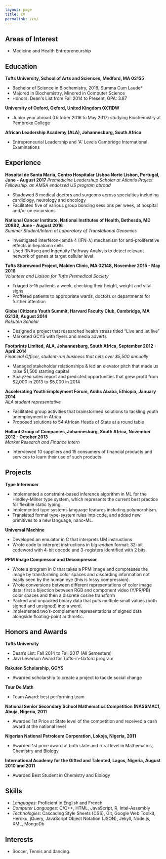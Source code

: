 ```yaml
---
layout: page
title: CV
permalink: /cv/
---
```


## Areas of Interest
* Medicine and Health Entrepreneurship

## Education

**Tufts University, School of Arts and Sciences, Medford, MA 02155**
* Bachelor of Science in Biochemistry, 2018, Summa Cum Laude* 
* Majored in Biochemistry, Minored in Computer Science
* Honors: Dean's List from Fall 2014 to Present, GPA: 3.87

**University of Oxford, Oxford, United Kingdom 0X11DW**
* Junior year abroad (October 2016 to May 2017) studying Biochemistry at Pembroke College

**African Leadership Academy (ALA), Johannesburg, South Africa**
* Entrepreneurial Leadership and 'A' Levels Cambridge International Examinations

## Experience

**Hospital de Santa Maria, Centro Hospitalar Lisboa Norte Lisbon, Portugal, June - August 2017**
_Premedicine Leadershup Scholar at Atlantis Project Fellowship, an AMSA endorsed US program abroad_
* Shadowed 8 medical doctors and surgeons across specialties including cardiology, neurology and oncology
* Facilitated five of various group bonding sessions per week, at hospital and/or on excursions

**National Cancer Institute, National Institutes of Health, Bethesda, MD 20892, June - August 2016**      
_Summer Student/Intern at Laboratory of Translational Genomics_
* investigated interferon-lamda 4 (IFN-λ) mechanism for anti-proliferative effects in hepatoma cells
* Used RNAseq and Ingenuity Pathway Analysis to detect relevant network of genes at target cellular level

**Tufts Sharewood Project, Malden Clinic, MA 02148, November 2015 - May 2016**         
_Volunteer and Liaison for Tufts Premedical Society_
* Triaged 5-15 patients a week, checking their height, weight and vital signs
* Proffered patients to appropriate wards, doctors or departments for further attention

**Global Citizens Youth Summit, Harvard Faculty Club, Cambridge, MA 02138, August 2014**         
_Rakuten Scholar_
* Designed a project that researched health stress titled “Live and let live”
* Marketed GCYS with flyers and media adverts

**Footprints Limited, ALA, Johannesburg, South Africa, September 2012 - April 2014**          
_Financial Officer, student-run business that nets over $5,500 annually_
* Managed stakeholder relationships & led an elevator pitch that made us raise $1,500 starting capital
* Analyzed sales report and predicted opportunities that grew profit from $2,000 in 2013 to $5,000 in 2014

**Accelerating Youth Employment Forum, Addis Ababa, Ethiopia, January 2014**         
_ALA student representative_
* Facilitated group activities that brainstormed solutions to tackling youth unemployment in Africa 
* Proposed solutions to 54 African Heads of State at a round table

**Hollard Group of Companies, Johannesburg, South Africa, November 2012 - October 2013**        
_Market Research and Finance Intern_
* Interviewed 10 suppliers and 15 consumers of financial products and services to learn their use of such products

## Projects

**Type Inferencer**
* Implemented a constraint-based inference algorithm in ML for the Hindley-Milner type system, which represents the current best practice for flexible static typing.
* Implemented type systems language features including polymorphism. 
* Translated formal type-system rules into code, and added new primitives to a new language, nano-ML.

**Universal Machine**
* Developed an emulator in C that interprets UM instructions
* Wrote code to interpret instructions in _big-endian_ format: 32-bit codeword with
 4-bit opcode and 3-registers identified with 2 bits.

**PPM Image Compressor and Decompressor**
* Wrote a program in C that takes a PPM image and compresses the image by transforming color spaces and discarding information not easily seen by the human eye (this is lossy compression).
* Wrote conversions between different representations of color image data: first a bijection between RGB
and component video (Y/PR/PB) color spaces and then a discrete cosine transform
* Packed and unpacked binary data that puts multiple small values (both signed and unsigned) into a word. 
* Implemented two’s-complement representations of signed data alongside floating-point arithmetic.

## Honors and Awards

**Tufts University**
* Dean’s List: Fall 2014 to Fall 2017 (All Semesters)
* Javi Leverson Award for Tufts-in-Oxford program

**Rakuten Scholarship, GCYS**
* Awarded scholarship to create a project to tackle social change

**Tour De Math**
* Team Award: best performing team

**National Senior Secondary School Mathematics Competition (NASSMAC), Abuja, Nigeria, 2011**
* Awarded 1st Price at State level of the competition and received a cash award at the national level

**Nigerian National Petroleum Corporation, Lokoja, Nigeria, 2011**
* Awarded 1st price award at both state and rural level in Mathematics, Chemistry and Biology

**International Academy for the Gifted and Talented, Lagos, Nigeria, August 2010 and 2011**
* Awarded Best Student in Chemistry and Biology

## Skills

* _Languages_: Proficient in English and French
* _Computer Languages_: C/C++, HTML, JavaScript, R, Intel-Assembly
* _Technologies_: Cascading Style Sheets (CSS), Git, Google Web Toolkit, Heroku, jQuery, JavaScript Object Notation (JSON), Jekyll, Node.js, XML, MongoDb

## Interests
* Soccer, Tennis and dancing.